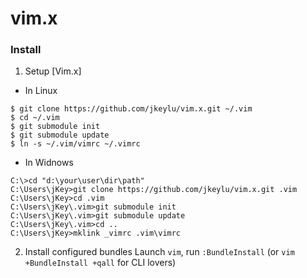 vim.x
=====

### Install

1. Setup [Vim.x]

* In Linux

```
$ git clone https://github.com/jkeylu/vim.x.git ~/.vim
$ cd ~/.vim
$ git submodule init
$ git submodule update
$ ln -s ~/.vim/vimrc ~/.vimrc
```

* In Widnows

```
C:\>cd "d:\your\user\dir\path"
C:\Users\jKey>git clone https://github.com/jkeylu/vim.x.git .vim
C:\Users\jKey>cd .vim
C:\Users\jKey\.vim>git submodule init
C:\Users\jKey\.vim>git submodule update
C:\Users\jKey\.vim>cd ..
C:\Users\jKey>mklink _vimrc .vim\vimrc
```

2. Install configured bundles
	Launch `vim`, run `:BundleInstall` 
	(or `vim +BundleInstall +qall` for CLI lovers)

